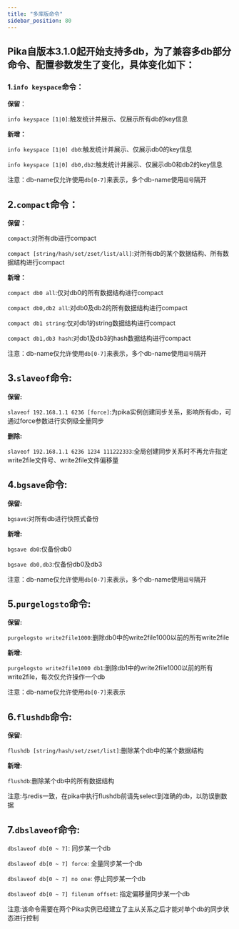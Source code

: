 ```yaml
---
title: "多库版命令"
sidebar_position: 80
---
```


## Pika自版本3.1.0起开始支持多db，为了兼容多db部分命令、配置参数发生了变化，具体变化如下：

### 1.`info keyspace`命令：

**保留**：

`info keyspace [1|0]`:触发统计并展示、仅展示所有db的key信息

**新增：**

`info keyspace [1|0] db0`:触发统计并展示、仅展示db0的key信息

`info keyspace [1|0] db0,db2`:触发统计并展示、仅展示db0和db2的key信息

注意：db-name仅允许使用`db[0-7]`来表示，多个db-name使用`逗号`隔开



## 2.`compact`命令：

**保留：**

`compact`:对所有db进行compact

`compact [string/hash/set/zset/list/all]`:对所有db的某个数据结构、所有数据结构进行compact

**新增：**

`compact db0 all`:仅对db0的所有数据结构进行compact

`compact db0,db2 all`:对db0及db2的所有数据结构进行compact

`compact db1 string`:仅对db1的string数据结构进行compact

`compact db1,db3 hash`:对db1及db3的hash数据结构进行compact

注意：db-name仅允许使用`db[0-7]`来表示，多个db-name使用`逗号`隔开


## 3.`slaveof`命令:

**保留:**

`slaveof 192.168.1.1 6236 [force]`:为pika实例创建同步关系，影响所有db，可通过force参数进行实例级全量同步

**删除:**

`slaveof 192.168.1.1 6236 1234 111222333`:全局创建同步关系时不再允许指定write2file文件号、write2file文件偏移量


## 4.`bgsave`命令:

**保留:**

`bgsave`:对所有db进行快照式备份

**新增:**

`bgsave db0`:仅备份db0

`bgsave db0,db3`:仅备份db0及db3

注意：db-name仅允许使用`db[0-7]`来表示，多个db-name使用`逗号`隔开


## 5.`purgelogsto`命令:

**保留:**

`purgelogsto write2file1000`:删除db0中的write2file1000以前的所有write2file

**新增:**

`purgelogsto write2file1000 db1`:删除db1中的write2file1000以前的所有write2file，每次仅允许操作一个db

注意：db-name仅允许使用`db[0-7]`来表示


## 6.`flushdb`命令:

**保留:**

`flushdb [string/hash/set/zset/list]`:删除某个db中的某个数据结构

**新增:**

`flushdb`:删除某个db中的所有数据结构

注意:与redis一致，在pika中执行flushdb前请先select到准确的db，以防误删数据


## 7.`dbslaveof`命令:

`dbslaveof db[0 ~ 7]`: 同步某一个db

`dbslaveof db[0 ~ 7] force`: 全量同步某一个db

`dbslaveof db[0 ~ 7] no one`: 停止同步某一个db

`dbslaveof db[0 ~ 7] filenum offset`: 指定偏移量同步某一个db

注意:该命令需要在两个Pika实例已经建立了主从关系之后才能对单个db的同步状态进行控制

